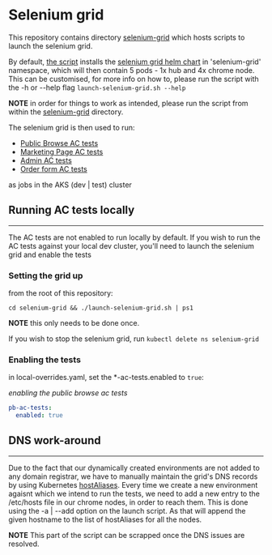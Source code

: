 # Selenium grid

This repository contains directory [selenium-grid](../selenium-grid) which hosts scripts to launch the selenium grid.

By default, [the script](../selenium-grid/launch-selenium-grid.sh) installs the [selenium grid helm chart](https://github.com/helm/charts/tree/master/stable/selenium) in 'selenium-grid' namespace, which will then contain 5 pods - 1x hub and 4x chrome node. This can be customised, for more info on how to, please run the script with the -h or --help flag `launch-selenium-grid.sh --help`

**NOTE** in order for things to work as intended, please run the script from within the [selenium-grid](../selenium-grid) directory.

The selenium grid is then used to run:

- [Public Browse AC tests](https://github.com/nhs-digital-gp-it-futures/PublicBrowseAcceptanceTests)
- [Marketing Page AC tests](https://github.com/nhs-digital-gp-it-futures/MarketingPageAcceptanceTests)
- [Admin AC tests](https://github.com/nhs-digital-gp-it-futures/AdminAcceptanceTests)
- [Order form AC tests](https://github.com/nhs-digital-gp-it-futures/OrderFormAcceptanceTests)

as jobs in the AKS (dev | test) cluster

## Running AC tests locally

---

The AC tests are not enabled to run locally by default. If you wish to run the AC tests against your local dev cluster, you'll need to launch the selenium grid and enable the tests

### Setting the grid up

from the root of this repository:

`cd selenium-grid && ./launch-selenium-grid.sh | ps1`

**NOTE** this only needs to be done once.

If you wish to stop the selenium grid, run `kubectl delete ns selenium-grid`

### Enabling the tests

in local-overrides.yaml, set the *-ac-tests.enabled to `true`:

*enabling the public browse ac tests*

```yaml
pb-ac-tests:
  enabled: true
```

## DNS work-around

---

Due to the fact that our dynamically created environments are not added to any domain registrar, we have to manually maintain the grid's DNS records by using Kubernetes [hostAliases](https://kubernetes.io/docs/concepts/services-networking/add-entries-to-pod-etc-hosts-with-host-aliases/#adding-additional-entries-with-hostaliases). Every time we create a new environment agaisnt which we intend to run the tests, we need to add a new entry to the /etc/hosts file in our chrome nodes, in order to reach them. This is done using the -a | --add option on the launch script. As that will append the given hostname to the list of hostAliases for all the nodes.

**NOTE** This part of the script can be scrapped once the DNS issues are resolved.